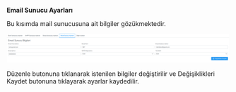 **Email Sunucu Ayarları**

Bu kısımda mail sunucusuna ait bilgiler gözükmektedir.

[![Email Sunucu Ayaları](../images/serverSettings/mailSettings.png)](../images/serverSettings/mailSettings.png)

Düzenle butonuna tıklanarak istenilen bilgiler değiştirilir ve Değişiklikleri 
Kaydet butonuna tıklayarak ayarlar kaydedilir.
<link href=/lider3.0/assets/style.css rel=stylesheet></link>
